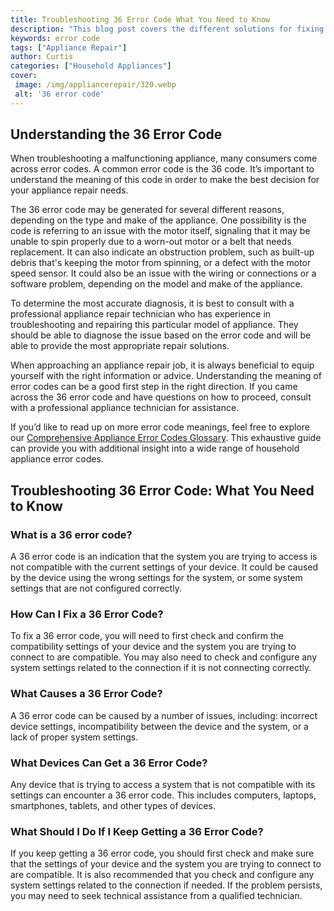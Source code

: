 ```yaml
---
title: Troubleshooting 36 Error Code What You Need to Know
description: "This blog post covers the different solutions for fixing error code 36 and explains the importance of being proactive in troubleshooting to prevent data loss Learn what you need to know to keep your data safe"
keywords: error code
tags: ["Appliance Repair"]
author: Curtis
categories: ["Household Appliances"]
cover: 
 image: /img/appliancerepair/320.webp
 alt: '36 error code'
---
```

## Understanding the 36 Error Code 

When troubleshooting a malfunctioning appliance, many consumers come across error codes. A common error code is the 36 code. It’s important to understand the meaning of this code in order to make the best decision for your appliance repair needs. 

The 36 error code may be generated for several different reasons, depending on the type and make of the appliance. One possibility is the code is referring to an issue with the motor itself, signaling that it may be unable to spin properly due to a worn-out motor or a belt that needs replacement. It can also indicate an obstruction problem, such as built-up debris that's keeping the motor from spinning, or a defect with the motor speed sensor. It could also be an issue with the wiring or connections or a software problem, depending on the model and make of the appliance. 

To determine the most accurate diagnosis, it is best to consult with a professional appliance repair technician who has experience in troubleshooting and repairing this particular model of appliance. They should be able to diagnose the issue based on the error code and will be able to provide the most appropriate repair solutions.

When approaching an appliance repair job, it is always beneficial to equip yourself with the right information or advice. Understanding the meaning of error codes can be a good first step in the right direction. If you came across the 36 error code and have questions on how to proceed, consult with a professional appliance technician for assistance. 

If you’d like to read up on more error code meanings, feel free to explore our [Comprehensive Appliance Error Codes Glossary](./error-codes/). This exhaustive guide can provide you with additional insight into a wide range of household appliance error codes.
## Troubleshooting 36 Error Code: What You Need to Know

### What is a 36 error code?

A 36 error code is an indication that the system you are trying to access is not compatible with the current settings of your device. It could be caused by the device using the wrong settings for the system, or some system settings that are not configured correctly.

### How Can I Fix a 36 Error Code?

To fix a 36 error code, you will need to first check and confirm the compatibility settings of your device and the system you are trying to connect to are compatible. You may also need to check and configure any system settings related to the connection if it is not connecting correctly.

### What Causes a 36 Error Code?

A 36 error code can be caused by a number of issues, including: incorrect device settings, incompatibility between the device and the system, or a lack of proper system settings. 

### What Devices Can Get a 36 Error Code?

Any device that is trying to access a system that is not compatible with its settings can encounter a 36 error code. This includes computers, laptops, smartphones, tablets, and other types of devices. 

### What Should I Do If I Keep Getting a 36 Error Code?

If you keep getting a 36 error code, you should first check and make sure that the settings of your device and the system you are trying to connect to are compatible. It is also recommended that you check and configure any system settings related to the connection if needed. If the problem persists, you may need to seek technical assistance from a qualified technician.
